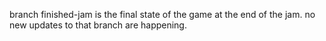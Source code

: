 branch finished-jam is the final state of the game at the end of the jam. no new updates to that branch are happening.
